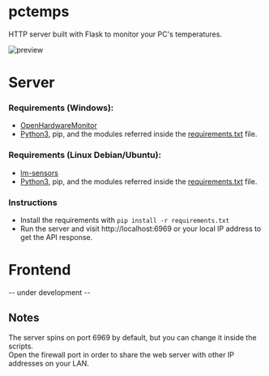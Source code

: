 # pctemps

HTTP server built with Flask to monitor your PC's temperatures.

![preview](https://user-images.githubusercontent.com/38985346/139605334-e00fa7cd-9125-41a4-b404-8ebc89c84a45.png)

# Server

### Requirements (Windows):  
- [OpenHardwareMonitor](https://openhardwaremonitor.org/)
- [Python3](https://www.python.org/downloads/), pip, and the modules referred inside the [requirements.txt](https://github.com/gabacode/pctemps/blob/main/server/Windows/requirements.txt) file.

### Requirements (Linux Debian/Ubuntu):
- [lm-sensors](https://packages.debian.org/sid/lm-sensors)
- [Python3](https://www.python.org/downloads/), pip, and the modules referred inside the [requirements.txt](https://github.com/gabacode/pctemps/blob/main/server/Linux/requirements.txt) file.

### Instructions
- Install the requirements with `pip install -r requirements.txt`
- Run the server and visit http://localhost:6969 or your local IP address to get the API response.

# Frontend
-- under development --

## Notes
The server spins on port 6969 by default, but you can change it inside the scripts.  
Open the firewall port in order to share the web server with other IP addresses on your LAN.
